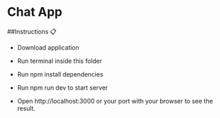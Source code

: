 <h1>Chat App</h1>

##Instructions 📋

* Download application

* Run terminal inside this folder

* Run npm install dependencies

* Run npm run dev to start server

* Open http://localhost:3000 or your port with your browser to see the result.